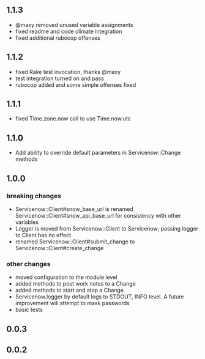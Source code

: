 ## 1.1.3

* @maxy removed unused variable assignments
* fixed readme and code climate integration
* fixed additional rubocop offenses

## 1.1.2

* fixed Rake test invocation, thanks @maxy
* test integration turned on and pass
* rubocop added and some simple offenses fixed

## 1.1.1

* fixed Time.zone.now call to use Time.now.utc

## 1.1.0

* Add ability to override default parameters in Servicenow::Change methods

## 1.0.0

### breaking changes

* Servicenow::Client#snow_base_url is renamed
Servicenow::Client#snow_api_base_url for consistency with other variables
* Logger is moved from Servicenow::Client to Servicenow; passing logger to
Client has no effect
* renamed Servicenow::Client#submit_change to Servicenow::Client#create_change

### other changes

* moved configuration to the module level
* added methods to post work notes to a Change
* added methods to start and stop a Change
* Servicenow.logger by default logs to STDOUT, INFO level.  A future improvement
  will attempt to mask passwords
* basic tests

## 0.0.3

## 0.0.2

